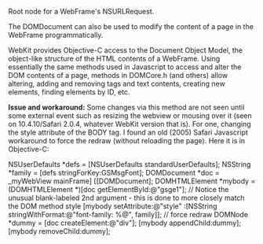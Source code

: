 

Root node for a WebFrame's NSURLRequest.

The DOMDocument can also be used to modify the content of a page in the WebFrame programmatically.

WebKit provides Objective-C access to the Document Object Model, the object-like structure of the HTML contents of a WebFrame. Using essentially the same methods used in Javascript to access and alter the DOM contents of a page, methods in DOMCore.h (and others) allow altering, adding and removing tags and text contents, creating new elements, finding elements by ID, etc.

**Issue and workaround:** Some changes via this method are not seen until some external event such as resizing the webview or mousing over it (seen on 10.4.10/Safari 2.0.4, whatever WebKit version that is). For one, changing the style attribute of the BODY tag. I found an old (2005) Safari Javascript workaround to force the redraw (without reloading the page). Here it is in Objective-C:
    
NSUserDefaults *defs = [NSUserDefaults standardUserDefaults];
NSString *family = [defs stringForKey:GSMsgFont];
DOMDocument *doc = _myWebView mainFrame] [[DOMDocument];
DOMHTMLElement *mybody = (DOMHTMLElement *)[doc getElementById:@"gsge1"];
// Notice the unusual blank-labeled 2nd argument - this is done to more closely match the DOM method style
[mybody setAttribute:@"style" :[NSString stringWithFormat:@"font-family: %@", family]];
// force redraw
DOMNode *dummy = [doc createElement:@"div"];
[mybody appendChild:dummy];
[mybody removeChild:dummy];
